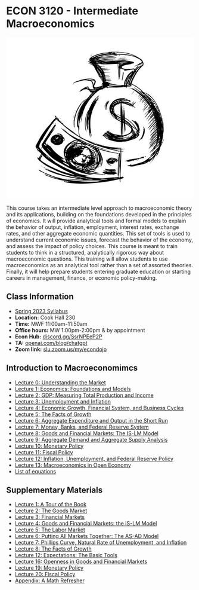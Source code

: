 # ECON 3120 - Intermediate Macroeconomics

![awww](e3120.jpg)

This course takes an intermediate level approach to macroeconomic theory and its applications, building on the foundations developed in the principles of economics. It will provide analytical tools and formal models to explain the behavior of output, inflation, employment, interest rates, exchange rates, and other aggregate economic quantities. This set of tools is used to understand current economic issues, forecast the behavior of the economy, and assess the impact of policy choices. This course is meant to train students to think in a structured, analytically rigorous way about macroeconomic questions. This training will allow students to use macroeconomics as an analytical tool rather than a set of assorted theories. Finally, it will help prepare students entering graduate education or starting careers in management, finance, or economic policy-making.

## Class Information

* [Spring 2023 Syllabus](/pdf/E3120syllabus.pdf)
* **Location:** Cook Hall 230
* **Time:** MWF 11:00am-11:50am
* **Office hours:** MW 1:00pm-2:00pm & by appointment
* **Econ Hub:** [discord.gg/SsrNPEeP2P](https://discord.gg/SsrNPEeP2P)
* **TA:** [openai.com/blog/chatgpt](https://openai.com/blog/chatgpt)
* **Zoom link:** [slu.zoom.us/my/econdojo](https://slu.zoom.us/my/econdojo)

## Introduction to Macroeconomimcs

* [Lecture 0: Understanding the Market](/pdf/E3120Slides0.pdf)
* [Lecture 1: Economics: Foundations and Models](/pdf/E3120Slides1.pdf)
* [Lecture 2: GDP: Measuring Total Production and Income](/pdf/E3120Slides2.pdf)
* [Lecture 3: Unemployment and Inflation](/pdf/E3120Slides3.pdf)
* [Lecture 4: Economic Growth, Financial System, and Business Cycles](/pdf/E3120Slides4.pdf)
* [Lecture 5: The Facts of Growth](/pdf/E3120Slides5.pdf)
* [Lecture 6: Aggregate Expenditure and Output in the Short Run](/pdf/E3120Slides6.pdf)
* [Lecture 7: Money, Banks, and Federal Reserve System](/pdf/E3120Slides7.pdf)
* [Lecture 8: Goods and Financial Markets: The IS-LM Model](/pdf/E3120Slides8.pdf)
* [Lecture 9: Aggregate Demand and Aggregate Supply Analysis](/pdf/E3120Slides9.pdf)
* [Lecture 10: Monetary Policy](/pdf/E3120Slides10.pdf)
* [Lecture 11: Fiscal Policy](/pdf/E3120Slides11.pdf)
* [Lecture 12: Inflation, Unemployment, and Federal Reserve Policy](/pdf/E3120Slides12.pdf)
* [Lecture 13: Macroeconomics in Open Economy](/pdf/E3120Slides13.pdf)
* [List of equations](/pdf/Equations.pdf)

## Supplementary Materials

* [Lecture 1: A Tour of the Book](/pdf/E3120lec1.pdf)
* [Lecture 2: The Goods Market](/pdf/E3120lec2.pdf)
* [Lecture 3: Financial Markets](/pdf/E3120lec3.pdf)
* [Lecture 4: Goods and Financial Markets: the IS-LM Model](/pdf/E3120lec4.pdf)
* [Lecture 5: The Labor Market](/pdf/E3120lec5.pdf)
* [Lecture 6: Putting All Markets Together: The AS-AD Model](/pdf/E3120lec6.pdf)
* [Lecture 7: Phillips Curve, Natural Rate of Unemployment, and Inflation](/pdf/E3120lec7.pdf)
* [Lecture 8: The Facts of Growth](/pdf/E3120lec8.pdf)
* [Lecture 12: Expectations: The Basic Tools](/pdf/E3120lec12.pdf)
* [Lecture 16: Openness in Goods and Financial Markets](/pdf/E3120lec16.pdf)
* [Lecture 19: Monetary Policy](/pdf/E3120lec19.pdf)
* [Lecture 20: Fiscal Policy](/pdf/E3120lec20.pdf)
* [Appendix: A Math Refresher](/pdf/E3120app.pdf)
